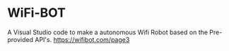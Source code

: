 # WiFi-BOT
A Visual Studio code to make a autonomous Wifi Robot based on the Pre-provided API's. 
https://wifibot.com/page3
